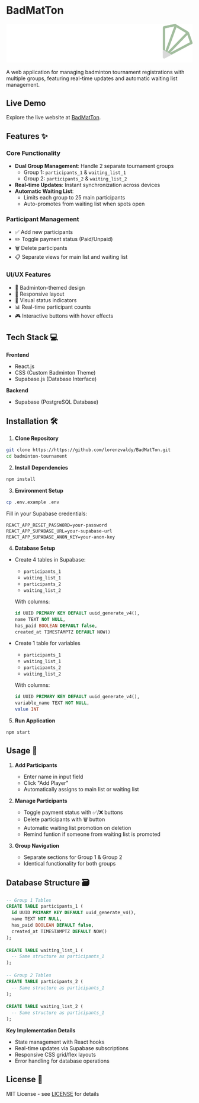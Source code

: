 # BadMatTon

![Logo](/logo.png)

A web application for managing badminton tournament registrations with multiple groups, featuring real-time updates and automatic waiting list management.

## Live Demo

Explore the live website at [BadMatTon](https://badmatton.vercel.app/).

## Features ✨

### Core Functionality
- **Dual Group Management**: Handle 2 separate tournament groups
  - Group 1: `participants_1` & `waiting_list_1`
  - Group 2: `participants_2` & `waiting_list_2`
- **Real-time Updates**: Instant synchronization across devices
- **Automatic Waiting List**: 
  - Limits each group to 25 main participants
  - Auto-promotes from waiting list when spots open

### Participant Management
- ✅ Add new participants
- ✏️ Toggle payment status (Paid/Unpaid)
- 🗑️ Delete participants
- 📋 Separate views for main list and waiting list

### UI/UX Features
- 🎨 Badminton-themed design
- 📱 Responsive layout
- 🚦 Visual status indicators
- 📊 Real-time participant counts
- 🎮 Interactive buttons with hover effects

## Tech Stack 💻

**Frontend**
- React.js
- CSS (Custom Badminton Theme)
- Supabase.js (Database Interface)

**Backend**
- Supabase (PostgreSQL Database)

## Installation 🛠️

1. **Clone Repository**
```bash
git clone https://https://github.com/lorenzvaldy/BadMatTon.git
cd badminton-tournament
```

2. **Install Dependencies**
```bash
npm install
```

3. **Environment Setup**
```bash
cp .env.example .env
```
Fill in your Supabase credentials:
```env
REACT_APP_RESET_PASSWORD=your-password
REACT_APP_SUPABASE_URL=your-supabase-url
REACT_APP_SUPABASE_ANON_KEY=your-anon-key
```

4. **Database Setup**
- Create 4 tables in Supabase:
  - `participants_1`
  - `waiting_list_1`
  - `participants_2`
  - `waiting_list_2`
  
  With columns:
  ```sql
  id UUID PRIMARY KEY DEFAULT uuid_generate_v4(),
  name TEXT NOT NULL,
  has_paid BOOLEAN DEFAULT false,
  created_at TIMESTAMPTZ DEFAULT NOW()
  ```

- Create 1 table for variables
  - `participants_1`
  - `waiting_list_1`
  - `participants_2`
  - `waiting_list_2`
  
  With columns:
  ```sql
  id UUID PRIMARY KEY DEFAULT uuid_generate_v4(),
  variable_name TEXT NOT NULL,
  value INT
  ```

5. **Run Application**
```bash
npm start
```

## Usage 🚀

1. **Add Participants**
   - Enter name in input field
   - Click "Add Player"
   - Automatically assigns to main list or waiting list

2. **Manage Participants**
   - Toggle payment status with ✅/❌ buttons
   - Delete participants with 🗑️ button
   - Automatic waiting list promotion on deletion
   - Remind funtion if someone from waiting list is promoted

3. **Group Navigation**
   - Separate sections for Group 1 & Group 2
   - Identical functionality for both groups

## Database Structure 🗃️

```sql
-- Group 1 Tables
CREATE TABLE participants_1 (
  id UUID PRIMARY KEY DEFAULT uuid_generate_v4(),
  name TEXT NOT NULL,
  has_paid BOOLEAN DEFAULT false,
  created_at TIMESTAMPTZ DEFAULT NOW()
);

CREATE TABLE waiting_list_1 (
  -- Same structure as participants_1
);

-- Group 2 Tables
CREATE TABLE participants_2 (
  -- Same structure as participants_1
);

CREATE TABLE waiting_list_2 (
  -- Same structure as participants_1
);
```

**Key Implementation Details**
- State management with React hooks
- Real-time updates via Supabase subscriptions
- Responsive CSS grid/flex layouts
- Error handling for database operations

## License 📄

MIT License - see [LICENSE](LICENSE) for details